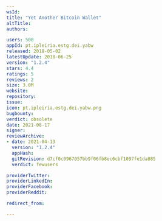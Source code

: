 ```yaml
---
wsId: 
title: "Yet Another Bitcoin Wallet"
altTitle: 
authors:

users: 500
appId: pt.ipleiria.estg.dei.yabw
released: 2018-05-02
latestUpdate: 2018-06-25
version: "1.2.4"
stars: 4.4
ratings: 5
reviews: 2
size: 3.0M
website: 
repository: 
issue: 
icon: pt.ipleiria.estg.dei.yabw.png
bugbounty: 
verdict: obsolete
date: 2021-08-17
signer: 
reviewArchive:
- date: 2021-04-13
  version: "1.2.4"
  appHash: 
  gitRevision: d7cf0c0967057bb9f06fb8ec6cbf1097fe1da885
  verdict: fewusers

providerTwitter: 
providerLinkedIn: 
providerFacebook: 
providerReddit: 

redirect_from:

---
```



